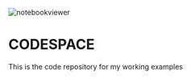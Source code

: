 
![notebookviewer](https://img.shields.io/badge/render-nbviewer-3498DB?logo=jupyter)

# CODESPACE

This is the code repository for my working examples
